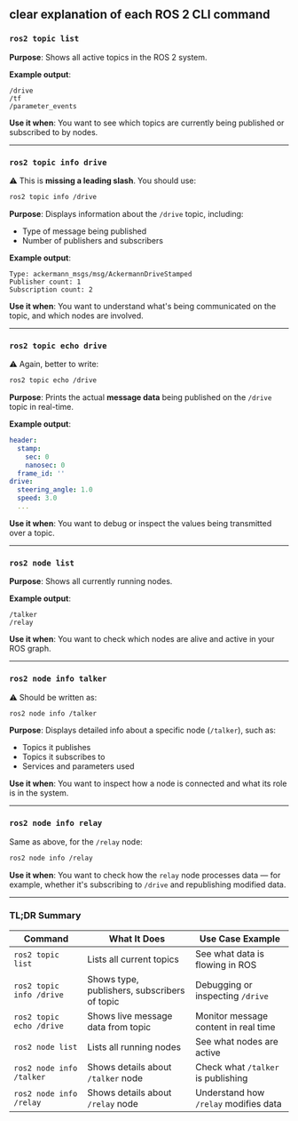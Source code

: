 ## **clear explanation of each ROS 2 CLI command**

### `ros2 topic list`

**Purpose**:
Shows all active topics in the ROS 2 system.

**Example output**:

```
/drive
/tf
/parameter_events
```

**Use it when**:
You want to see which topics are currently being published or subscribed to by nodes.

---

### `ros2 topic info drive`

⚠️ This is **missing a leading slash**. You should use:

```bash
ros2 topic info /drive
```

**Purpose**:
Displays information about the `/drive` topic, including:

* Type of message being published
* Number of publishers and subscribers

**Example output**:

```
Type: ackermann_msgs/msg/AckermannDriveStamped
Publisher count: 1
Subscription count: 2
```

**Use it when**:
You want to understand what's being communicated on the topic, and which nodes are involved.

---

### `ros2 topic echo drive`

⚠️ Again, better to write:

```bash
ros2 topic echo /drive
```

**Purpose**:
Prints the actual **message data** being published on the `/drive` topic in real-time.

**Example output**:

```yaml
header:
  stamp:
    sec: 0
    nanosec: 0
  frame_id: ''
drive:
  steering_angle: 1.0
  speed: 3.0
  ...
```

**Use it when**:
You want to debug or inspect the values being transmitted over a topic.

---

### `ros2 node list`

**Purpose**:
Shows all currently running nodes.

**Example output**:

```
/talker
/relay
```

**Use it when**:
You want to check which nodes are alive and active in your ROS graph.

---

### `ros2 node info talker`

⚠️ Should be written as:

```bash
ros2 node info /talker
```

**Purpose**:
Displays detailed info about a specific node (`/talker`), such as:

* Topics it publishes
* Topics it subscribes to
* Services and parameters used

**Use it when**:
You want to inspect how a node is connected and what its role is in the system.

---

### `ros2 node info relay`

Same as above, for the `/relay` node:

```bash
ros2 node info /relay
```

**Use it when**:
You want to check how the `relay` node processes data — for example, whether it's subscribing to `/drive` and republishing modified data.

---

### TL;DR Summary

| Command                  | What It Does                                 | Use Case Example                      |
| ------------------------ | -------------------------------------------- | ------------------------------------- |
| `ros2 topic list`        | Lists all current topics                     | See what data is flowing in ROS       |
| `ros2 topic info /drive` | Shows type, publishers, subscribers of topic | Debugging or inspecting `/drive`      |
| `ros2 topic echo /drive` | Shows live message data from topic           | Monitor message content in real time  |
| `ros2 node list`         | Lists all running nodes                      | See what nodes are active             |
| `ros2 node info /talker` | Shows details about `/talker` node           | Check what `/talker` is publishing    |
| `ros2 node info /relay`  | Shows details about `/relay` node            | Understand how `/relay` modifies data |
